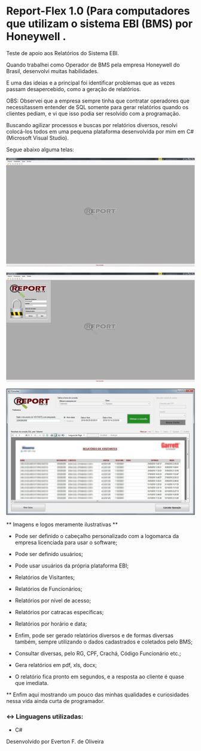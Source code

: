 # Report-Flex 1.0 (Para computadores que utilizam o sistema EBI (BMS) por Honeywell .
Teste de apoio aos Relatórios do Sistema EBI.

Quando trabalhei como Operador de BMS pela empresa Honeywell do Brasil, desenvolvi muitas habilidades.

E uma das ideias e a principal foi identificar problemas que as vezes passam desapercebido, como a geração de relatórios.

OBS: Observei que a empresa sempre tinha que contratar operadores que necessitassem entender de SQL somente para gerar relatórios quando os clientes pediam, e vi que isso podia ser resolvido com a programação.

Buscando agilizar processos e buscas por relatórios diversos, resolvi colocá-los todos em uma pequena plataforma desenvolvida por mim em C# (Microsoft Visual Studio).

Segue abaixo alguma telas:

![Tela Principal](https://github.com/contatoevertonoliveira/report-flex/blob/main/img/tela1.jpg?raw=true)

![](https://github.com/contatoevertonoliveira/report-flex/blob/main/img/tela2.jpg?raw=true)

![](https://github.com/contatoevertonoliveira/report-flex/blob/main/img/tela10.jpg?raw=true)

** Imagens e logos meramente ilustrativas **

- Pode ser definido o cabeçalho personalizado com a logomarca da empresa licenciada para usar o software;

- Pode ser definido usuários;

- Pode usar usuários da própria plataforma EBI;

- Relatórios de Visitantes;

- Relatórios de Funcionários;

- Relatórios por nível de acesso;

- Relatórios por catracas específicas;

- Relatórios por horário e data;

- Enfim, pode ser gerado relatórios diversos e de formas diversas também, sempre utilizando o dados cadastrados e coletados pelo BMS;

- Consultar diversas, pelo RG, CPF, Crachá, Código Funcionário etc.;

- Gera relatórios em pdf, xls, docx;

- O relatório fica pronto em segundos, e a resposta ao cliente é quase que imediata.

  

** Enfim aqui mostrando um pouco das minhas qualidades e curiosidades nessa vida ainda curta de programador.



### :left_right_arrow: Linguagens utilizadas:

* C#



Desenvolvido por Everton F. de Oliveira